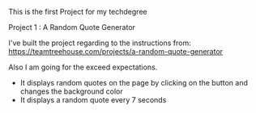 This is the first Project for my techdegree

Project 1 : A Random Quote Generator

I've built the project regarding to the instructions from:
https://teamtreehouse.com/projects/a-random-quote-generator

Also I am going for the exceed expectations.

* It displays random quotes on the page by clicking on the button and changes the background color
* It displays a random quote every 7 seconds
